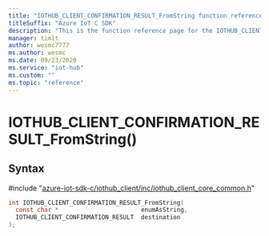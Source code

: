 ```yaml
---                             
title: "IOTHUB_CLIENT_CONFIRMATION_RESULT_FromString function reference | Microsoft Docs" 
titleSuffix: "Azure IoT C SDK"            
description: "This is the function reference page for the IOTHUB_CLIENT_CONFIRMATION_RESULT_FromString() function in the Azure IoT C SDK. This SDK is used with Azure IoT Hub and Azure IoT Hub Device Provisioning Service"            
manager: timlt                 
author: wesmc7777              
ms.author: wesmc               
ms.date: 09/23/2020                    
ms.service: "iot-hub"             
ms.custom: ""                
ms.topic: "reference"        
---                            
```


# IOTHUB_CLIENT_CONFIRMATION_RESULT_FromString()

## Syntax

\#include "[azure-iot-sdk-c/iothub_client/inc/iothub_client_core_common.h](../iothub-client-core-common-h.md)"  
```C
int IOTHUB_CLIENT_CONFIRMATION_RESULT_FromString(
  const char *                       enumAsString,
  IOTHUB_CLIENT_CONFIRMATION_RESULT  destination
);
```

